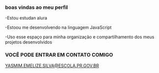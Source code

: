 ### boas vindas ao meu perfil



-Estou estudan alura

-Estoou  me desenvolvendo  na linguagem JavaScript

-Uso esse espaço para minha organização e compartilhamento dos meus projetos desenvolvidos


###  VOCẼ PODE ENTRAR EM CONTATO COMIGO

YASMIM.EMELIZE.SILVA@ESCOLA.PR.GOV.BR



